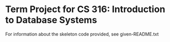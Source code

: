 # Term Project for CS 316: Introduction to Database Systems

For information about the skeleton code provided, see given-README.txt
